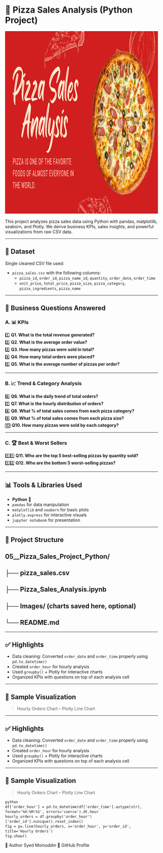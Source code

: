# 🍕 Pizza Sales Analysis (Python Project)

<p align="center">
  <img src="https://github.com/Syed-Moinuddin2025/python_projects_analyses/blob/main/05_Pizza_Sales_Analysis/Images/pizza.png" alt="Pizza.png" height="600">
</p>


This project analyzes pizza sales data using Python with pandas, matplotlib, seaborn, and Plotly. We derive business KPIs, sales insights, and powerful visualizations from raw CSV data.

---

## 📁 Dataset

Single cleaned CSV file used:
- `pizza_sales.csv` with the following columns:
  - `pizza_id`, `order_id`, `pizza_name_id`, `quantity`, `order_date`, `order_time`
  - `unit_price`, `total_price`, `pizza_size`, `pizza_category`, `pizza_ingredients`, `pizza_name`

---

## 🎯 Business Questions Answered

### A. 📊 KPIs

1️⃣ **Q1. What is the total revenue generated?**  
2️⃣ **Q2. What is the average order value?**  
3️⃣ **Q3. How many pizzas were sold in total?**  
4️⃣ **Q4. How many total orders were placed?**  
5️⃣ **Q5. What is the average number of pizzas per order?**

---

### B. 📈 Trend & Category Analysis

6️⃣ **Q6. What is the daily trend of total orders?**  
7️⃣ **Q7. What is the hourly distribution of orders?**  
8️⃣ **Q8. What % of total sales comes from each pizza category?**  
9️⃣ **Q9. What % of total sales comes from each pizza size?**  
🔟 **Q10. How many pizzas were sold by each category?**

---

### C. 🏆 Best & Worst Sellers

1️⃣1️⃣ **Q11. Who are the top 5 best-selling pizzas by quantity sold?**  
1️⃣2️⃣ **Q12. Who are the bottom 5 worst-selling pizzas?**

---

## 📊 Tools & Libraries Used

- **Python** 🐍
- `pandas` for data manipulation
- `matplotlib` and `seaborn` for basic plots
- `plotly.express` for interactive visuals
- `jupyter notebook` for presentation

---

## 📂 Project Structure

05__Pizza_Sales_Project_Python/
----------------------------
├── pizza_sales.csv
--------------------------
├── Pizza_Sales_Analysis.ipynb
----------------------------------------
├── Images/ (charts saved here, optional)
---------------------------------
└── README.md
---

---

## ✅ Highlights

- Data cleaning: Converted `order_date` and `order_time` properly using `pd.to_datetime()`
- Created `order_hour` for hourly analysis
- Used `groupby()` + Plotly for interactive charts
- Organized KPIs with questions on top of each analysis cell

---

## 📌 Sample Visualization

> Hourly Orders Chart – Plotly Line Chart

---

## ✅ Highlights

- Data cleaning: Converted `order_date` and `order_time` properly using `pd.to_datetime()`
- Created `order_hour` for hourly analysis
- Used `groupby()` + Plotly for interactive charts
- Organized KPIs with questions on top of each analysis cell

---

## 📌 Sample Visualization

> Hourly Orders Chart – Plotly Line Chart

```
python
df['order_hour'] = pd.to_datetime(df['order_time'].astype(str), format='%H:%M:%S', errors='coerce').dt.hour
hourly_orders = df.groupby('order_hour')['order_id'].nunique().reset_index()
fig = px.line(hourly_orders, x='order_hour', y='order_id', title='Hourly Orders')
fig.show()

```
 
 🙌 Author
Syed Moinuddin
🔗 GitHub Profile
